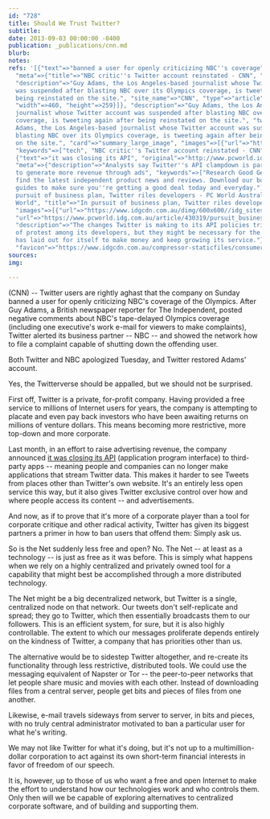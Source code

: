 ```yaml
---
id: "728"
title: Should We Trust Twitter?
subtitle: 
date: 2013-09-03 00:00:00 -0400
publication: _publications/cnn.md
blurb: 
notes: 
refs: '[{"text"=>"banned a user for openly criticizing NBC''s coverage", "original"=>"http://www.cnn.com/2012/07/31/tech/social-media/nbc-critic-twitter-reinstated/index.html",
  "meta"=>{"title"=>"NBC critic''s Twitter account reinstated - CNN", "open_graph"=>{"url"=>"https://www.cnn.com/2012/07/31/tech/social-media/nbc-critic-twitter-reinstated/index.html",
  "description"=>"Guy Adams, the Los Angeles-based journalist whose Twitter account
  was suspended after blasting NBC over its Olympics coverage, is tweeting again after
  being reinstated on the site.", "site_name"=>"CNN", "type"=>"article", "images"=>[{"url"=>"https://cdn.cnn.com/cnnnext/dam/assets/120731070835-nbc-critic-twitter-story-top.jpg",
  "width"=>460, "height"=>259}]}, "description"=>"Guy Adams, the Los Angeles-based
  journalist whose Twitter account was suspended after blasting NBC over its Olympics
  coverage, is tweeting again after being reinstated on the site.", "twitter_card"=>{"description"=>"Guy
  Adams, the Los Angeles-based journalist whose Twitter account was suspended after
  blasting NBC over its Olympics coverage, is tweeting again after being reinstated
  on the site.", "card"=>"summary_large_image", "images"=>[{"url"=>"https://cdn.cnn.com/cnnnext/dam/assets/120731070835-nbc-critic-twitter-story-top.jpg"}]},
  "keywords"=>["tech", "NBC critic''s Twitter account reinstated - CNN"], "favicon"=>"http://www.cnn.com/favicon.ico"}},
  {"text"=>"it was closing its API", "original"=>"http://www.pcworld.idg.com.au/article/430319/pursuit_business_plan_twitter_riles_developers/",
  "meta"=>{"description"=>"Analysts say Twitter''s API clampdown is part of a plan
  to generate more revenue through ads", "keywords"=>["Research Good Gear Guide to
  find the latest independent product news and reviews. Download our buying and shopping
  guides to make sure you''re getting a good deal today and everyday."], "title"=>"In
  pursuit of business plan, Twitter riles developers - PC World Australia", "open_graph"=>{"site_name"=>"PC
  World", "title"=>"In pursuit of business plan, Twitter riles developers", "type"=>"article",
  "images"=>[{"url"=>"https://www.idgcdn.com.au/dimg/600x600//idg_sites/logos/pcw_1.png"}],
  "url"=>"https://www.pcworld.idg.com.au/article/430319/pursuit_business_plan_twitter_riles_developers/",
  "description"=>"The changes Twitter is making to its API policies triggered a wave
  of protest among its developers, but they might be necessary for the strategy Twitter
  has laid out for itself to make money and keep growing its service."}, "twitter_card"=>{"url"=>"https://www.pcworld.idg.com.au/article/430319/pursuit_business_plan_twitter_riles_developers/"},
  "favicon"=>"https://www.idgcdn.com.au/compressor-staticfiles/consumer/images/pcw/favicon.ico?release=20200730161603"}}]'
sources: 
img: 

---
```

(CNN) -- Twitter users are rightly aghast that the company on Sunday banned a user for openly criticizing NBC's coverage of the Olympics. After Guy Adams, a British newspaper reporter for The Independent, posted negative comments about NBC's tape-delayed Olympics coverage (including one executive's work e-mail for viewers to make complaints), Twitter alerted its business partner -- NBC -- and showed the network how to file a complaint capable of shutting down the offending user.

Both Twitter and NBC apologized Tuesday, and Twitter restored Adams' account.

Yes, the Twitterverse should be appalled, but we should not be surprised.

First off, Twitter is a private, for-profit company. Having provided a free service to millions of Internet users for years, the company is attempting to placate and even pay back investors who have been awaiting returns on millions of venture dollars. This means becoming more restrictive, more top-down and more corporate.

Last month, in an effort to raise advertising revenue, the company announced [it was closing its API](http://www.pcworld.idg.com.au/article/430319/pursuit_business_plan_twitter_riles_developers/) (application program interface) to third-party apps -- meaning people and companies can no longer make applications that stream Twitter data. This makes it harder to see Tweets from places other than Twitter's own website. It's an entirely less open service this way, but it also gives Twitter exclusive control over how and where people access its content -- and advertisements.

And now, as if to prove that it's more of a corporate player than a tool for corporate critique and other radical activity, Twitter has given its biggest partners a primer in how to ban users that offend them: Simply ask us.

So is the Net suddenly less free and open? No. The Net -- at least as a technology -- is just as free as it was before. This is simply what happens when we rely on a highly centralized and privately owned tool for a capability that might best be accomplished through a more distributed technology.

The Net might be a big decentralized network, but Twitter is a single, centralized node on that network. Our tweets don't self-replicate and spread; they go to Twitter, which then essentially broadcasts them to our followers. This is an efficient system, for sure, but it is also highly controllable. The extent to which our messages proliferate depends entirely on the kindness of Twitter, a company that has priorities other than us.

The alternative would be to sidestep Twitter altogether, and re-create its functionality through less restrictive, distributed tools. We could use the messaging equivalent of Napster or Tor -- the peer-to-peer networks that let people share music and movies with each other. Instead of downloading files from a central server, people get bits and pieces of files from one another.

Likewise, e-mail travels sideways from server to server, in bits and pieces, with no truly central administrator motivated to ban a particular user for what he's writing.

We may not like Twitter for what it's doing, but it's not up to a multimillion-dollar corporation to act against its own short-term financial interests in favor of freedom of our speech.

It is, however, up to those of us who want a free and open Internet to make the effort to understand how our technologies work and who controls them. Only then will we be capable of exploring alternatives to centralized corporate software, and of building and supporting them.